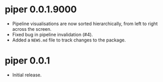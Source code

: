 # piper 0.0.1.9000

* Pipeline visualisations are now sorted hierarchically, from left to right across the screen.
* Fixed bug in pipeline invalidation (#4).
* Added a `NEWS.md` file to track changes to the package.

# piper 0.0.1

* Initial release.
